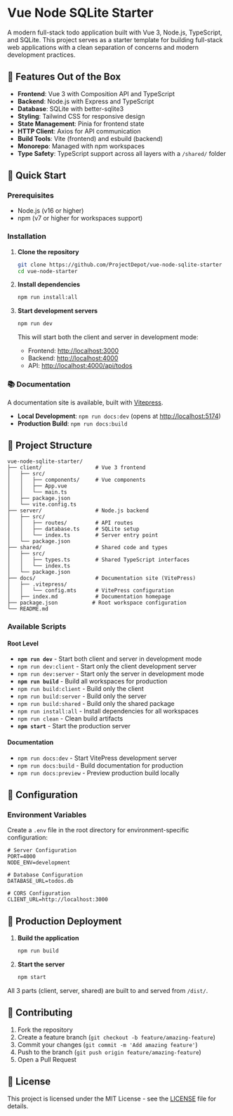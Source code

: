 # Vue Node SQLite Starter

A modern full-stack todo application built with Vue 3, Node.js, TypeScript, and SQLite. This project serves as a starter template for building full-stack web applications with a clean separation of concerns and modern development practices.

## 🚀 Features Out of the Box

- **Frontend**: Vue 3 with Composition API and TypeScript
- **Backend**: Node.js with Express and TypeScript
- **Database**: SQLite with better-sqlite3
- **Styling**: Tailwind CSS for responsive design
- **State Management**: Pinia for frontend state
- **HTTP Client**: Axios for API communication
- **Build Tools**: Vite (frontend) and esbuild (backend)
- **Monorepo**: Managed with npm workspaces
- **Type Safety**: TypeScript support across all layers with a `/shared/` folder

## 🚀 Quick Start

### Prerequisites

- Node.js (v16 or higher)
- npm (v7 or higher for workspaces support)

### Installation

1. **Clone the repository**

   ```bash
   git clone https://github.com/ProjectDepot/vue-node-sqlite-starter
   cd vue-node-starter
   ```

2. **Install dependencies**

   ```bash
   npm run install:all
   ```

3. **Start development servers**

   ```bash
   npm run dev
   ```

   This will start both the client and server in development mode:

   - Frontend: <http://localhost:3000>
   - Backend: <http://localhost:4000>
   - API: <http://localhost:4000/api/todos>

### 📚 Documentation

A documentation site is available, built with [Vitepress](https://vitepress.dev/).

- **Local Development**: `npm run docs:dev` (opens at <http://localhost:5174>)
- **Production Build**: `npm run docs:build`

## 📁 Project Structure

```text
vue-node-sqlite-starter/
├── client/                 # Vue 3 frontend
│   ├── src/
│   │   ├── components/     # Vue components
│   │   ├── App.vue
│   │   └── main.ts
│   ├── package.json
│   └── vite.config.ts
├── server/                 # Node.js backend
│   ├── src/
│   │   ├── routes/         # API routes
│   │   ├── database.ts     # SQLite setup
│   │   └── index.ts        # Server entry point
│   └── package.json
├── shared/                 # Shared code and types
│   ├── src/
│   │   ├── types.ts        # Shared TypeScript interfaces
│   │   └── index.ts
│   └── package.json
├── docs/                   # Documentation site (VitePress)
│   ├── .vitepress/
│   │   └── config.mts      # VitePress configuration
│   ├── index.md            # Documentation homepage
├── package.json           # Root workspace configuration
└── README.md
```

### Available Scripts

#### Root Level

- **`npm run dev`** - Start both client and server in development mode
- `npm run dev:client` - Start only the client development server
- `npm run dev:server` - Start only the server in development mode
- **`npm run build`** - Build all workspaces for production
- `npm run build:client` - Build only the client
- `npm run build:server` - Build only the server
- `npm run build:shared` - Build only the shared package
- `npm run install:all` - Install dependencies for all workspaces
- `npm run clean` - Clean build artifacts
- **`npm start`** - Start the production server

#### Documentation

- `npm run docs:dev` - Start VitePress development server
- `npm run docs:build` - Build documentation for production
- `npm run docs:preview` - Preview production build locally

## 🔧 Configuration

### Environment Variables

Create a `.env` file in the root directory for environment-specific configuration:

```env
# Server Configuration
PORT=4000
NODE_ENV=development

# Database Configuration
DATABASE_URL=todos.db

# CORS Configuration
CLIENT_URL=http://localhost:3000
```

## 🚀 Production Deployment

1. **Build the application**

   ```bash
   npm run build
   ```

2. **Start the server**

   ```bash
   npm start
   ```

All 3 parts (client, server, shared) are built to and served from `/dist/`.

<!-- ## 🧪 Testing

### Frontend Testing

```bash
cd client
npm run test
```

### Backend Testing

```bash
cd server
npm run test
``` -->

## 🤝 Contributing

1. Fork the repository
2. Create a feature branch (`git checkout -b feature/amazing-feature`)
3. Commit your changes (`git commit -m 'Add amazing feature'`)
4. Push to the branch (`git push origin feature/amazing-feature`)
5. Open a Pull Request

## 📄 License

This project is licensed under the MIT License - see the [LICENSE](LICENSE) file for details.
